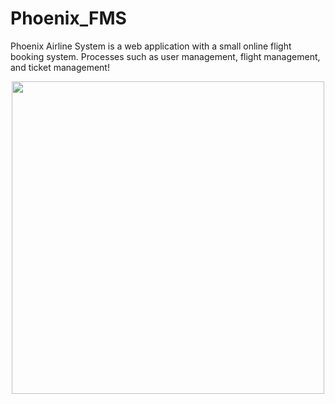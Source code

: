 # Phoenix_FMS
Phoenix Airline System is a web application with a small online flight booking system. Processes such as user management, flight management, and ticket management!


<p align="center">
  <img src="https://github.com/Savindu12/Phoenix_FMS/blob/main/src/assets/HomeDesign.png" width="500" height="500">
</p>
